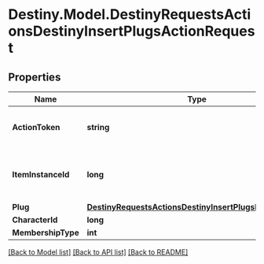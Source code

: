 # Destiny.Model.DestinyRequestsActionsDestinyInsertPlugsActionRequest

## Properties

Name | Type | Description | Notes
------------ | ------------- | ------------- | -------------
**ActionToken** | **string** | Action token provided by the AwaGetActionToken API call. | [optional] 
**ItemInstanceId** | **long** | The instance ID of the item having a plug inserted. Only instanced items can have sockets. | [optional] 
**Plug** | [**DestinyRequestsActionsDestinyInsertPlugsRequestEntry**](DestinyRequestsActionsDestinyInsertPlugsRequestEntry.md) |  | [optional] 
**CharacterId** | **long** |  | [optional] 
**MembershipType** | **int** |  | [optional] 

[[Back to Model list]](../README.md#documentation-for-models) [[Back to API list]](../README.md#documentation-for-api-endpoints) [[Back to README]](../README.md)

